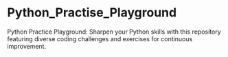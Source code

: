# Python_Practise_Playground
Python Practice Playground: Sharpen your Python skills with this repository featuring diverse coding challenges and exercises for continuous improvement.
